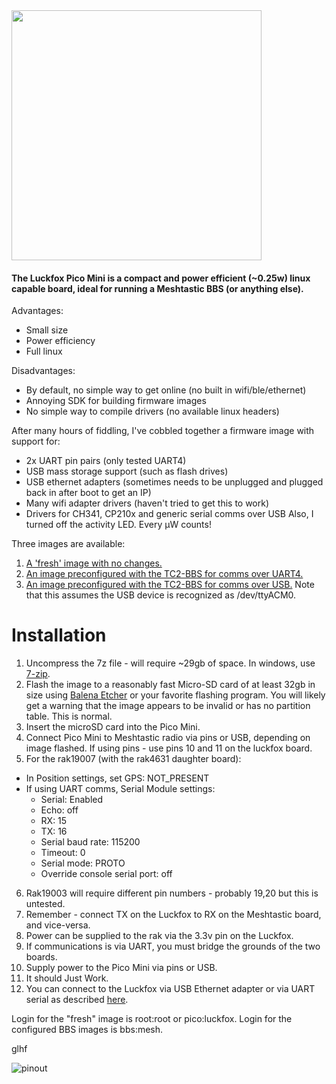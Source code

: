 <img src="https://github.com/noon92/luckfox/blob/main/splash.jpg" width="400">

#### The Luckfox Pico Mini is a compact and power efficient (~0.25w) linux capable board, ideal for running a Meshtastic BBS (or anything else).

Advantages:
* Small size
* Power efficiency
* Full linux

Disadvantages:
* By default, no simple way to get online (no built in wifi/ble/ethernet)
* Annoying SDK for building firmware images
* No simple way to compile drivers (no available linux headers)

After many hours of fiddling, I've cobbled together a firmware image with support for:
* 2x UART pin pairs (only tested UART4)
* USB mass storage support (such as flash drives)
* USB ethernet adapters (sometimes needs to be unplugged and plugged back in after boot to get an IP)
* Many wifi adapter drivers (haven't tried to get this to work)
* Drivers for CH341, CP210x and generic serial comms over USB
Also, I turned off the activity LED. Every μW counts!

Three images are available:
1. [A 'fresh' image with no changes.](https://drive.google.com/file/d/1Wp0fCF9LE-x4iwPgTxnTF7eixSthc9gC/view?usp=sharing)
2. [An image preconfigured with the TC2-BBS for comms over UART4.](https://drive.google.com/file/d/1RlhRYVnvSTviAUey-cvDCM10HQMEuSvV/view?usp=drive_link)
3. [An image preconfigured with the TC2-BBS for comms over USB.](https://drive.google.com/file/d/1FeKXmsZaS6a3FwgwfjkuimlVRJ-OS4HC/view?usp=drive_link) Note that this assumes the USB device is recognized as /dev/ttyACM0.

# Installation
1. Uncompress the 7z file - will require ~29gb of space. In windows, use [7-zip](https://www.7-zip.org/).
2. Flash the image to a reasonably fast Micro-SD card of at least 32gb in size using [Balena Etcher](https://etcher.balena.io/) or your favorite flashing program. You will likely get a warning that the image appears to be invalid or has no partition table. This is normal.
3. Insert the microSD card into the Pico Mini.
4. Connect Pico Mini to Meshtastic radio via pins or USB, depending on image flashed. If using pins - use pins 10 and 11 on the luckfox board.
5. For the rak19007 (with the rak4631 daughter board):
  * In Position settings, set GPS: NOT_PRESENT
  * If using UART comms, Serial Module settings:
    * Serial: Enabled
    * Echo: off
    * RX: 15
    * TX: 16
    * Serial baud rate: 115200
    * Timeout: 0
    * Serial mode: PROTO
    * Override console serial port: off
6. Rak19003 will require different pin numbers - probably 19,20 but this is untested.
7. Remember - connect TX on the Luckfox to RX on the Meshtastic board, and vice-versa.
8. Power can be supplied to the rak via the 3.3v pin on the Luckfox.
9. If communications is via UART, you must bridge the grounds of the two boards.
10. Supply power to the Pico Mini via pins or USB.
11. It should Just Work.
12. You can connect to the Luckfox via USB Ethernet adapter or via UART serial as described [here](https://wiki.luckfox.com/Luckfox-Pico/Luckfox-Pico-RV1103/Luckfox-Pico-Login-UART/).

Login for the "fresh" image is root:root or pico:luckfox.
Login for the configured BBS images is bbs:mesh.

glhf

![pinout](https://github.com/noon92/luckfox/blob/main/Luckfox-Pico-Mini-details-inter.jpg)
